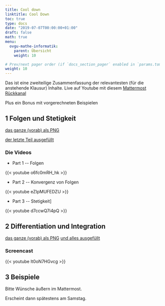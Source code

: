 ```yaml
---
title: Cool down
linktitle: Cool Down
toc: true
type: docs
date: "2019-07-07T00:00:00+01:00"
draft: false
math: true
menu:
  ovgu-mathe-informatik:
    parent: Übersicht
    weight: 10

# Prev/next pager order (if `docs_section_pager` enabled in `params.toml`)
weight: 10
---
```


Das ist eine zweiteilige Zusammenfassung der relevantesten (f&uuml;r die anstehende
Klausur) Inhalte. Live auf Youtube mit diesem [Mattermost R&uuml;ckkanal](https://mm.cs.ovgu.de/mathe-info-2/channels/cool-down)

Plus ein Bonus mit vorgerechneten Beispielen

## 1 Folgen und Stetigkeit

[das ganze (vorab) als PNG](../files/cool-down-1.png)

[der letzte Teil ausgef&uuml;llt](../files/cool-down-1-2.png)

### Die Videos

 * Part 1 -- Folgen

{{< youtube o6fc0mRH_hk >}}

 * Part 2 -- Konvergenz von Folgen

{{< youtube eZIpMUFEDZU >}}

 * Part 3 -- Stetigkeit]

{{< youtube d7ccwQ7i4pQ >}}

## 2 Differentiation und Integration

[das ganze (vorab) als PNG](../files/cool-down-2.png)
[und alles ausgef&uuml;llt](../files/cool-down-2-1.png)

### Screencast

{{< youtube lt0oN7HGvcg >}}

## 3 Beispiele

Bitte W&uuml;nsche &auml;u&szlig;ern im Mattermost.

Erscheint dann sp&auml;testens am Samstag.
